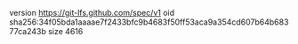 version https://git-lfs.github.com/spec/v1
oid sha256:34f05bda1aaaae7f2433bfc9b4683f50ff53aca9a354cd607b64b68377ca243b
size 4616
